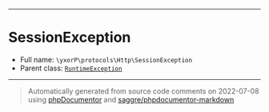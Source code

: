 ***

# SessionException





* Full name: `\yxorP\protocols\Http\SessionException`
* Parent class: [`RuntimeException`](../../../RuntimeException.md)






***
> Automatically generated from source code comments on 2022-07-08 using [phpDocumentor](http://www.phpdoc.org/) and [saggre/phpdocumentor-markdown](https://github.com/Saggre/phpDocumentor-markdown)
